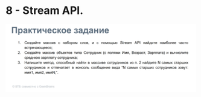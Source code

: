
# 8 - Stream API.

![IMG](https://github.com/lalik77/geek-brains-vtb/blob/8-lecture/img/HW-8.png)


